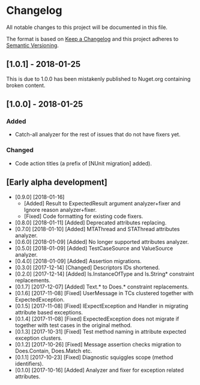 # Changelog
All notable changes to this project will be documented in this file.

The format is based on [Keep a Changelog](http://keepachangelog.com/en/1.0.0/)
and this project adheres to [Semantic Versioning](http://semver.org/spec/v2.0.0.html).

## [1.0.1] - 2018-01-25
This is due to 1.0.0 has been mistakenly published to Nuget.org containing broken content. 

## [1.0.0] - 2018-01-25
### Added
- Catch-all analyzer for the rest of issues that do not have fixers yet.
### Changed
- Code action titles (a prefix of [NUnit migration] added).

## [Early alpha development]

* [0.9.0] [2018-01-16] 
    - [Added] Result to ExpectedResult argument analyzer+fixer and Ignore reason analyzer+fixer.
    - [Fixed] Code formatting for existing code fixers.
* [0.8.0] [2018-01-11] [Added]   Deprecated attributes replacing.
* [0.7.0] [2018-01-10] [Added]   MTAThread and STAThread attributes analyzer.
* [0.6.0] [2018-01-09] [Added]   No longer supported attributes analyzer.
* [0.5.0] [2018-01-09] [Added]   TestCaseSource and ValueSource analyzer.
* [0.4.0] [2018-01-09] [Added]   Assertion migrations.
* [0.3.0] [2017-12-14] [Changed] Descriptors IDs shortened. 
* [0.2.0] [2017-12-14] [Added]   Is.InstanceOfType and Is.String* constraint replacements.
* [0.1.7] [2017-12-07] [Added]   Text.* to Does.* constraint replacements.
* [0.1.6] [2017-11-08] [Fixed]   UserMessage in TCs clustered together with ExpectedException.
* [0.1.5] [2017-11-08] [Fixed]   IExpectException and Handler in migrating attribute based exceptions.
* [0.1.4] [2017-11-08] [Fixed]   ExpectedException does not migrate if together with test cases in the original method.
* [0.1.3] [2017-10-31] [Fixed]   Test method naming in attribute expected exception clusters. 
* [0.1.2] [2017-10-26] [Fixed]   Message assertion checks migration to Does.Contain, Does.Match etc.
* [0.1.1] [2017-10-23] [Fixed]   Diagnostic squiggles scope (method identifiers).
* [0.1.0] [2017-10-16] [Added]   Analyzer and fixer for exception related attributes.